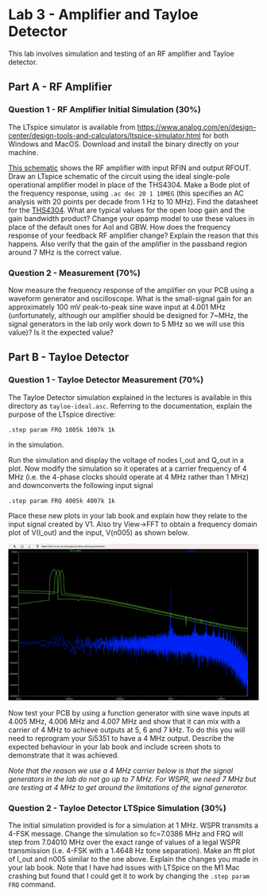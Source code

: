 # Lab 3 - Amplifier and Tayloe Detector

This lab involves simulation and testing of an RF amplifier and  Tayloe detector.

## Part A - RF Amplifier 
### Question 1 - RF Amplifier Initial Simulation (30%)

The LTspice simulator is available from https://www.analog.com/en/design-center/design-tools-and-calculators/ltspice-simulator.html for both Windows and MacOS. Download and install the binary directly on your machine. 

[This schematic](sdr-2022.pdf) shows the RF amplifier with input RFIN and output RFOUT. Draw an LTspice schematic of the circuit using the ideal single-pole operational amplifier model in place of the THS4304. Make a Bode plot of the frequency response, using ```.ac dec 20 1 10MEG``` (this specifies an AC analysis with 20 points per decade from 1 Hz to 10 MHz). Find the datasheet for the [THS4304](https://www.ti.com/product/THS4304). What are typical values for the open loop gain and the gain bandwidth product? Change your opamp model to use these values in place of the default ones for Aol and GBW. How does the frequency response of your feedback RF amplifier change? Explain the reason that this happens. Also verify that the gain of the amplifier in the passband region around 7 MHz is the correct value.

### Question 2 - Measurement (70%)
Now measure the frequency response of the amplifier on your PCB using a waveform generator and oscilloscope. What is the small-signal gain for an approximately 100 mV peak-to-peak sine wave input at 4.001 MHz (unfortunately, although our amplifier should be designed for 7~MHz, the signal generators in the lab only work down to 5 MHz so we will use this value)? Is it the expected value?

## Part B - Tayloe Detector 
### Question 1 - Tayloe Detector Measurement (70%)

The Tayloe Detector simulation explained in the lectures is available in this directory as ```tayloe-ideal.asc```. 
Referring to the documentation, explain the purpose of the LTspice directive:
```
.step param FRQ 1005k 1007k 1k
```
in the simulation.

Run the simulation and display the voltage of nodes I_out and Q_out in a plot. Now modify the simulation so it operates at a carrier frequency of 4 MHz (i.e. the 4-phase clocks should operate at 4 MHz rather than 1 MHz) and downconverts the following input signal
```
.step param FRQ 4005k 4007k 1k
```
Place these new plots in your lab book and explain how they relate to the input signal created by V1. Also try View->FFT to obtain a frequency domain plot of V(I_out) and the input, V(n005) as shown below.

![](mixersim.png)

Now test your PCB by using a function generator with sine wave inputs at 4.005 MHz, 4.006 MHz and 4.007 MHz and show that it can mix with a carrier of 4 MHz to achieve outputs at 5, 6 and 7 kHz. To do this you will need to reprogram your Si5351 to have a 4 MHz output. Describe the expected behaviour in your lab book and include screen shots to demonstrate that it was achieved. 

*Note that the reason we use a 4 MHz carrier below is that the signal generators in the lab do not go up to 7 MHz. For WSPR, we need 7 MHz but are testing at 4 MHz to get around the limitations of the signal generator.*

### Question 2 - Tayloe Detector LTSpice Simulation (30%)

The initial simulation provided is for a simulation at 1 MHz. WSPR transmits a 4-FSK message. Change the simulation so fc=7.0386 MHz and FRQ will step from 7.04010 MHz over the exact range of values of a legal WSPR transmission (i.e. 4-FSK with a 1.4648 Hz tone separation). Make an fft plot of I_out and n005 similar to the one above. Explain the changes you made in your lab book. Note that I have had issues with LTSpice on the M1 Mac crashing but found that I could get it to work by changing the ```.step param FRQ``` command.

